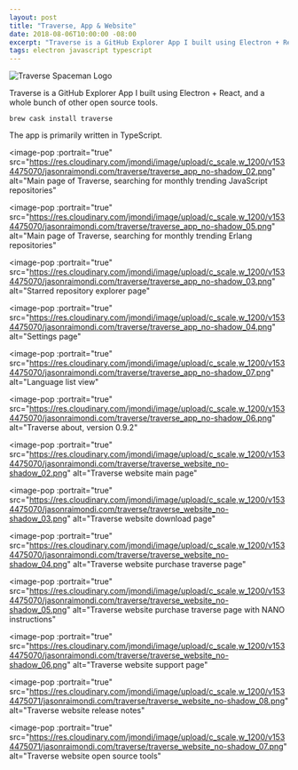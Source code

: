 ```yaml
---
layout: post
title: "Traverse, App & Website"
date: 2018-08-06T10:00:00 -08:00
excerpt: "Traverse is a GitHub Explorer App I built using Electron + React, and a whole bunch of other open source tools."
tags: electron javascript typescript
---
```


![Traverse Spaceman Logo](https://res.cloudinary.com/jmondi/image/upload/c_scale,w_150/v1534475620/jasonraimondi.com/traverse/pointing.png)

Traverse is a GitHub Explorer App I built using Electron + React, and a whole bunch of other open source tools.

```
brew cask install traverse
```

The app is primarily written in TypeScript.

<image-pop
    :portrait="true"
    src="https://res.cloudinary.com/jmondi/image/upload/c_scale,w_1200/v1534475070/jasonraimondi.com/traverse/traverse_app_no-shadow_02.png"
    alt="Main page of Traverse, searching for monthly trending JavaScript repositories"
></image-pop>
<image-pop
    :portrait="true"
    src="https://res.cloudinary.com/jmondi/image/upload/c_scale,w_1200/v1534475070/jasonraimondi.com/traverse/traverse_app_no-shadow_05.png"
    alt="Main page of Traverse, searching for monthly trending Erlang repositories"
></image-pop>
<image-pop
    :portrait="true"
    src="https://res.cloudinary.com/jmondi/image/upload/c_scale,w_1200/v1534475070/jasonraimondi.com/traverse/traverse_app_no-shadow_03.png"
    alt="Starred repository explorer page"
></image-pop>
<image-pop
    :portrait="true"
    src="https://res.cloudinary.com/jmondi/image/upload/c_scale,w_1200/v1534475070/jasonraimondi.com/traverse/traverse_app_no-shadow_04.png"
    alt="Settings page"
></image-pop>
<image-pop
    :portrait="true"
    src="https://res.cloudinary.com/jmondi/image/upload/c_scale,w_1200/v1534475070/jasonraimondi.com/traverse/traverse_app_no-shadow_07.png"
    alt="Language list view"
></image-pop>
<image-pop
    :portrait="true"
    src="https://res.cloudinary.com/jmondi/image/upload/c_scale,w_1200/v1534475070/jasonraimondi.com/traverse/traverse_app_no-shadow_06.png"
    alt="Traverse about, version 0.9.2"
></image-pop>
<image-pop
    :portrait="true"
    src="https://res.cloudinary.com/jmondi/image/upload/c_scale,w_1200/v1534475070/jasonraimondi.com/traverse/traverse_website_no-shadow_02.png"
    alt="Traverse website main page"
></image-pop>
<image-pop
    :portrait="true"
    src="https://res.cloudinary.com/jmondi/image/upload/c_scale,w_1200/v1534475070/jasonraimondi.com/traverse/traverse_website_no-shadow_03.png"
    alt="Traverse website download page"
></image-pop>
<image-pop
    :portrait="true"
    src="https://res.cloudinary.com/jmondi/image/upload/c_scale,w_1200/v1534475070/jasonraimondi.com/traverse/traverse_website_no-shadow_04.png"
    alt="Traverse website purchase traverse page"
></image-pop>
<image-pop
    :portrait="true"
    src="https://res.cloudinary.com/jmondi/image/upload/c_scale,w_1200/v1534475070/jasonraimondi.com/traverse/traverse_website_no-shadow_05.png"
    alt="Traverse website purchase traverse page with NANO instructions"
></image-pop>
<image-pop
    :portrait="true"
    src="https://res.cloudinary.com/jmondi/image/upload/c_scale,w_1200/v1534475070/jasonraimondi.com/traverse/traverse_website_no-shadow_06.png"
    alt="Traverse website support page"
></image-pop>
<image-pop
    :portrait="true"
    src="https://res.cloudinary.com/jmondi/image/upload/c_scale,w_1200/v1534475071/jasonraimondi.com/traverse/traverse_website_no-shadow_08.png"
    alt="Traverse website release notes"
></image-pop>
<image-pop
    :portrait="true"
    src="https://res.cloudinary.com/jmondi/image/upload/c_scale,w_1200/v1534475071/jasonraimondi.com/traverse/traverse_website_no-shadow_07.png"
    alt="Traverse website open source tools"
></image-pop>
